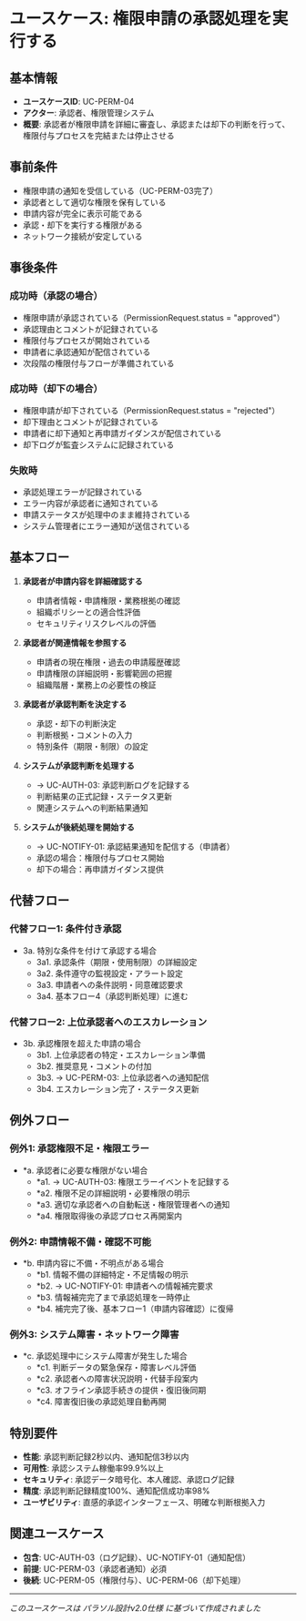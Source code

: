 # ユースケース: 権限申請の承認処理を実行する

## 基本情報
- **ユースケースID**: UC-PERM-04
- **アクター**: 承認者、権限管理システム
- **概要**: 承認者が権限申請を詳細に審査し、承認または却下の判断を行って、権限付与プロセスを完結または停止させる

## 事前条件
- 権限申請の通知を受信している（UC-PERM-03完了）
- 承認者として適切な権限を保有している
- 申請内容が完全に表示可能である
- 承認・却下を実行する権限がある
- ネットワーク接続が安定している

## 事後条件
### 成功時（承認の場合）
- 権限申請が承認されている（PermissionRequest.status = "approved"）
- 承認理由とコメントが記録されている
- 権限付与プロセスが開始されている
- 申請者に承認通知が配信されている
- 次段階の権限付与フローが準備されている

### 成功時（却下の場合）
- 権限申請が却下されている（PermissionRequest.status = "rejected"）
- 却下理由とコメントが記録されている
- 申請者に却下通知と再申請ガイダンスが配信されている
- 却下ログが監査システムに記録されている

### 失敗時
- 承認処理エラーが記録されている
- エラー内容が承認者に通知されている
- 申請ステータスが処理中のまま維持されている
- システム管理者にエラー通知が送信されている

## 基本フロー
1. **承認者が申請内容を詳細確認する**
   - 申請者情報・申請権限・業務根拠の確認
   - 組織ポリシーとの適合性評価
   - セキュリティリスクレベルの評価

2. **承認者が関連情報を参照する**
   - 申請者の現在権限・過去の申請履歴確認
   - 申請権限の詳細説明・影響範囲の把握
   - 組織階層・業務上の必要性の検証

3. **承認者が承認判断を決定する**
   - 承認・却下の判断決定
   - 判断根拠・コメントの入力
   - 特別条件（期限・制限）の設定

4. **システムが承認判断を処理する**
   - → UC-AUTH-03: 承認判断ログを記録する
   - 判断結果の正式記録・ステータス更新
   - 関連システムへの判断結果通知

5. **システムが後続処理を開始する**
   - → UC-NOTIFY-01: 承認結果通知を配信する（申請者）
   - 承認の場合：権限付与プロセス開始
   - 却下の場合：再申請ガイダンス提供

## 代替フロー
### 代替フロー1: 条件付き承認
- 3a. 特別な条件を付けて承認する場合
  - 3a1. 承認条件（期限・使用制限）の詳細設定
  - 3a2. 条件遵守の監視設定・アラート設定
  - 3a3. 申請者への条件説明・同意確認要求
  - 3a4. 基本フロー4（承認判断処理）に進む

### 代替フロー2: 上位承認者へのエスカレーション
- 3b. 承認権限を超えた申請の場合
  - 3b1. 上位承認者の特定・エスカレーション準備
  - 3b2. 推奨意見・コメントの付加
  - 3b3. → UC-PERM-03: 上位承認者への通知配信
  - 3b4. エスカレーション完了・ステータス更新

## 例外フロー
### 例外1: 承認権限不足・権限エラー
- *a. 承認者に必要な権限がない場合
  - *a1. → UC-AUTH-03: 権限エラーイベントを記録する
  - *a2. 権限不足の詳細説明・必要権限の明示
  - *a3. 適切な承認者への自動転送・権限管理者への通知
  - *a4. 権限取得後の承認プロセス再開案内

### 例外2: 申請情報不備・確認不可能
- *b. 申請内容に不備・不明点がある場合
  - *b1. 情報不備の詳細特定・不足情報の明示
  - *b2. → UC-NOTIFY-01: 申請者への情報補完要求
  - *b3. 情報補完完了まで承認処理を一時停止
  - *b4. 補完完了後、基本フロー1（申請内容確認）に復帰

### 例外3: システム障害・ネットワーク障害
- *c. 承認処理中にシステム障害が発生した場合
  - *c1. 判断データの緊急保存・障害レベル評価
  - *c2. 承認者への障害状況説明・代替手段案内
  - *c3. オフライン承認手続きの提供・復旧後同期
  - *c4. 障害復旧後の承認処理自動再開

## 特別要件
- **性能**: 承認判断記録2秒以内、通知配信3秒以内
- **可用性**: 承認システム稼働率99.9%以上
- **セキュリティ**: 承認データ暗号化、本人確認、承認ログ記録
- **精度**: 承認判断記録精度100%、通知配信成功率98%
- **ユーザビリティ**: 直感的承認インターフェース、明確な判断根拠入力

## 関連ユースケース
- **包含**: UC-AUTH-03（ログ記録）、UC-NOTIFY-01（通知配信）
- **前提**: UC-PERM-03（承認者通知）必須
- **後続**: UC-PERM-05（権限付与）、UC-PERM-06（却下処理）

---
*このユースケースは パラソル設計v2.0仕様 に基づいて作成されました*
